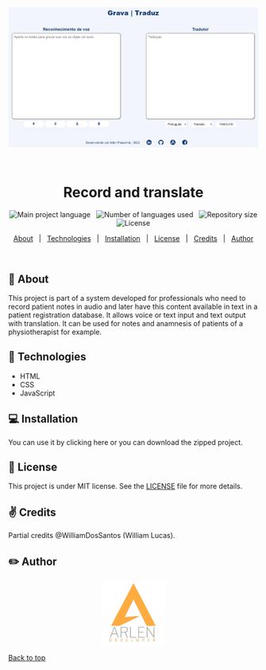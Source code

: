 <!-- About the project -->

<div align="center" id="top"> 
  <img src="assets/img/exemple.png" alt="image description" />

  &#xa0;

</div>

<h1 align="center">Record and translate</h1>

<p align="center">
  <img alt="Main project language" src="https://img.shields.io/github/languages/top/arlendev/gravador-tradutor?color=#FEAC40">
  &nbsp
  <img alt="Number of languages used" src="https://img.shields.io/github/languages/count/arlendev/gravador-tradutor?color=#FEAC40">
  &nbsp
  <img alt="Repository size" src="https://img.shields.io/github/repo-size/arlendev/gravador-tradutor?color=#FEAC40">
  &nbsp
  <img alt="License" src="https://img.shields.io/github/license/arlendev/gravador-tradutor?color=#FEAC40">
  &nbsp
</p>

<p align="center">
  <a href="#dart-about">About</a> &#xa0; | &#xa0; 
  <a href="#rocket-technologies">Technologies</a> &#xa0; | &#xa0;
  <a href="#computer-installation">Installation</a> &#xa0; | &#xa0;
  <a href="#memo-license">License</a> &#xa0; | &#xa0;
  <a href="#v-credits">Credits</a> &#xa0; | &#xa0;
  <a href="#pencil2-author">Author</a>
</p>

<br>

## :dart: About ##

This project is part of a system developed for professionals who need to record patient notes in audio and later have this content available in text in a patient registration database.
It allows voice or text input and text output with translation.
It can be used for notes and anamnesis of patients of a physiotherapist for example.

## :rocket: Technologies ##

- HTML
- CSS
- JavaScript

## :computer: Installation ##

You can use it by clicking here or you can download the zipped project.


## :memo: License ##

This project is under MIT license. See the [LICENSE](LICENSE) file for more details.

## :v: Credits ##

Partial credits @WilliamDosSantos (William Lucas).

## :pencil2: Author ##

<div align="center">
  <a href="https://arlendev.github.io/portfolio/">
    <img src="assets/img/logoArlen.png" target="_blank" alt="Logo" width="auto" height="130">
  </a>
</div>

<a href="#top">Back to top</a>
